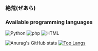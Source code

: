 ### 絶荒(ぜあら)
<h3>Available programming languages</h3>
<img alt="Python" src="https://img.shields.io/badge/python-3670A0?style=flat-square&logo=python&logoColor=ffdd54" />
<img alt="php" src="https://img.shields.io/badge/php-3670A0?style=flat-square&logo=php&logoColor=ffdd54" />
<img alt="HTML" src="https://img.shields.io/badge/HTML-3670A0?style=flat-square&logo=HTML&logoColor=ffdd54" />

![Anurag's GitHub stats](https://github-readme-stats.vercel.app/api?username=zearakun&show_icons=true&theme=radical)
[![Top Langs](https://github-readme-stats.vercel.app/api/top-langs/?username=zearakun)](https://github.com/anuraghazra/github-readme-stats)

<!--
**zearakun/zearakun** is a ✨ _special_ ✨ repository because its `README.md` (this file) appears on your GitHub profile.

Here are some ideas to get you started:

- 🔭 I’m currently working on ...
- 🌱 I’m currently learning ...
- 👯 I’m looking to collaborate on ...
- 🤔 I’m looking for help with ...
- 💬 Ask me about ...
- 📫 How to reach me: ...
- 😄 Pronouns: ...
- ⚡ Fun fact: ...
-->

